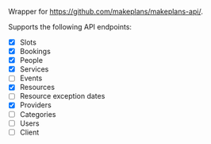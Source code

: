 Wrapper for https://github.com/makeplans/makeplans-api/.

Supports the following API endpoints:

- [x] Slots
- [x] Bookings
- [x] People
- [x] Services
- [ ] Events
- [x] Resources
- [ ] Resource exception dates
- [x] Providers
- [ ] Categories
- [ ] Users
- [ ] Client
